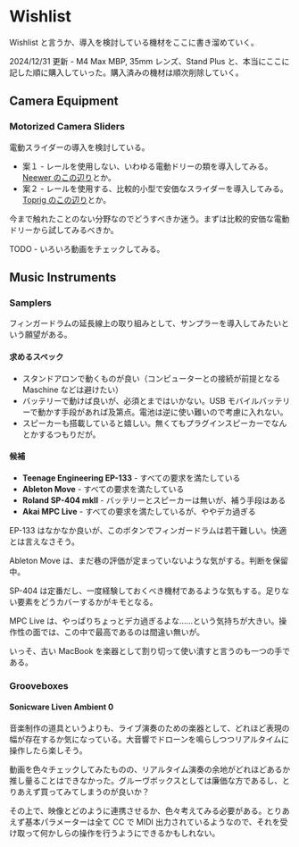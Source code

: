 # Wishlist

Wishlist と言うか、導入を検討している機材をここに書き溜めていく。

2024/12/31 更新 - M4 Max MBP, 35mm レンズ、Stand Plus と、本当にここに記した順に購入していった。購入済みの機材は順次削除していく。

## Camera Equipment

### Motorized Camera Sliders

電動スライダーの導入を検討している。

- 案１ - レールを使用しない、いわゆる電動ドリーの類を導入してみる。[Neewer のこの辺り](https://neewer.com/collections/sliders/products/video-camera-supports-66600072)とか。
- 案２ - レールを使用する、比較的小型で安価なスライダーを導入してみる。[Toprig のこの辺り](https://www.amazon.co.jp/dp/B0CKYN3VGN)とか。

今まで触れたことのない分野なのでどうすべきか迷う。まずは比較的安価な電動ドリーから試してみるべきか。

TODO - いろいろ動画をチェックしてみる。

## Music Instruments

### Samplers

フィンガードラムの延長線上の取り組みとして、サンプラーを導入してみたいという願望がある。

#### 求めるスペック

- スタンドアロンで動くものが良い（コンピューターとの接続が前提となる Maschine などは避けたい）
- バッテリーで動けば良いが、必須とまではいかない。USB モバイルバッテリーで動かす手段があれば及第点。電池は逆に使い難いので考慮に入れない。
- スピーカーも搭載していると嬉しい。無くてもプラグインスピーカーでなんとかするつもりだが。

#### 候補

- **Teenage Engineering EP-133** - すべての要求を満たしている
- **Ableton Move** - すべての要求を満たしている
- **Roland SP-404 mkII** - バッテリーとスピーカーは無いが、補う手段はある
- **Akai MPC Live** - すべての要求を満たしているが、ややデカ過ぎる

EP-133 はなかなか良いが、このボタンでフィンガードラムは若干難しい。快適とは言えなさそう。

Ableton Move は、まだ巷の評価が定まっていないような気がする。判断を保留中。

SP-404 は定番だし、一度経験しておくべき機材であるような気もする。足りない要素をどうカバーするかがキモとなる。

MPC Live は、やっぱりちょっとデカ過ぎるよな……という気持ちが大きい。操作性の面では、この中で最高であるのは間違い無いが。

いっそ、古い MacBook を楽器として割り切って使い潰すと言うのも一つの手である。

### Grooveboxes

#### Sonicware Liven Ambient 0

音楽制作の道具というよりも、ライブ演奏のための楽器として、どれほど表現の幅が存在するか気になっている。大音響でドローンを鳴らしつつリアルタイムに操作したら楽しそう。

動画を色々チェックしてみたものの、リアルタイム演奏の余地がどれほどあるか推し量ることはできなかった。グルーヴボックスとしては廉価な方であるし、とりあえず買ってみてしまうのが良いか？

その上で、映像とどのように連携させるか、色々考えてみる必要がある。とりあえず基本パラメーターは全て CC で MIDI 出力されているようなので、それを受け取って何かしらの操作を行うようにできるかもしれない。
